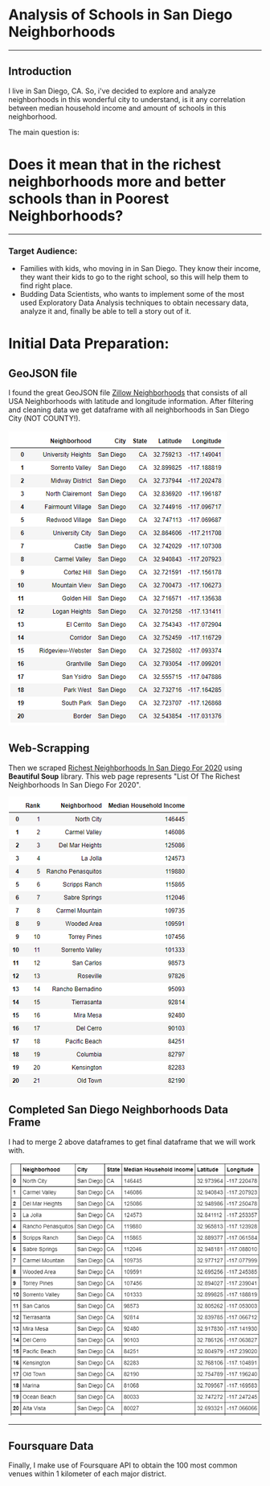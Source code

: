 # Analysis of Schools in San Diego Neighborhoods 

----------------------------------------------------------------------------------------------------------------------------------------

## Introduction

I live in San Diego, CA.
So, i've decided to explore and analyze neighborhoods in this wonderful city to understand, is it any correlation between median household income and amount of schools in this neighborhood.

The main question is:

# Does it mean that in the richest neighborhoods more and better schools than in Poorest Neighborhoods?

---------------------------------------------------------------------------------------------------------------------------------------

### Target Audience:

* Families with kids, who moving in in San Diego. They know their income, they want their kids to go to the right school, so this will help them to find right place.
* Budding Data Scientists, who wants to implement some of the most used Exploratory Data Analysis techniques to
obtain necessary data, analyze it and, finally be able to tell a story out of it.

# Initial Data Preparation:

## GeoJSON file

I found the great GeoJSON file [Zillow Neighborhoods](https://data.opendatasoft.com/explore/dataset/zillow-neighborhoods%40public/information/) that consists of all USA Neighborhoods with latitude and longitude information. 
After filtering and cleaning data we get dataframe with all neighborhoods in San Diego City (NOT COUNTY!).

![San_Diego_Neighborhoods_DF](Images/San_Diego_Neighborhoods_DF.PNG)


## Web-Scrapping 

Then we scraped [Richest Neighborhoods In San Diego For 2020](https://www.homesnacks.net/richest-neighborhoods-in-san-diego-129013/) using **Beautiful Soup** library. This web page represents "List Of The Richest Neighborhoods In San Diego For 2020". 

![Richest_San_Diego_Neighborhoods_DF](Images/Richest_San_Diego_Neighborhoods_DF.PNG)

## Completed San Diego Neighborhoods Data Frame

I had to merge 2 above dataframes to get final dataframe that we will work with.

![Completed_San_Diego_Neighborhoods_DF](Images/Completed_San_Diego_Neighborhoods_DF.PNG)

----------------------------------------------------------------------------------------------------------------------------------------























## Foursquare Data

Finally, I make use of Foursquare API to obtain the 100 most common venues within 1 kilometer of each major district.





















